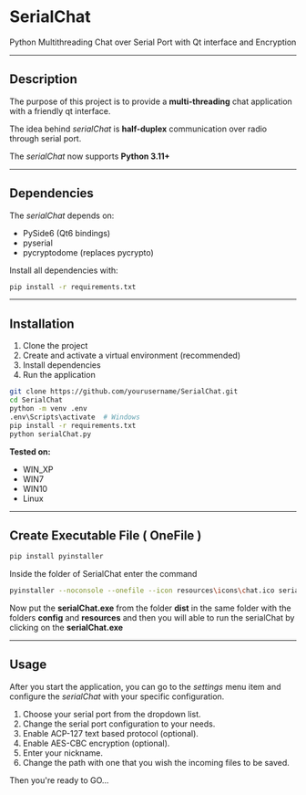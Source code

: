 # SerialChat

Python Multithreading Chat over Serial Port with Qt interface and Encryption

---
## Description
The purpose of this project is to provide a **multi-threading** chat application with a friendly qt interface.

The idea behind *serialChat* is **half-duplex** communication over radio through serial port.

The *serialChat* now supports **Python 3.11+**

---
## Dependencies
The *serialChat* depends on:

- PySide6 (Qt6 bindings)
- pyserial
- pycryptodome (replaces pycrypto)

Install all dependencies with:
```bash
pip install -r requirements.txt
```

---
## Installation
1. Clone the project
2. Create and activate a virtual environment (recommended)
3. Install dependencies
4. Run the application

```bash
git clone https://github.com/yourusername/SerialChat.git
cd SerialChat
python -m venv .env
.env\Scripts\activate  # Windows
pip install -r requirements.txt
python serialChat.py
```

**Tested on:**
 
* WIN_XP
* WIN7
* WIN10 
* Linux

---

## Create Executable File ( OneFile ) 

```bash
pip install pyinstaller
```
Inside the folder of SerialChat enter the command

```bash
pyinstaller --noconsole --onefile --icon resources\icons\chat.ico serialChat.py
```
Now put the **serialChat.exe** from the folder **dist** in the same folder with the folders **config** and **resources** and then you will able to run the serialChat by clicking on the **serialChat.exe**

---

## Usage


After you start the application, you can go to the *settings* menu item and configure the *serialChat* with your specific configuration.

1. Choose your serial port from the dropdown list.
2. Change the serial port configuration to your needs.
3. Enable ACP-127 text based protocol (optional).
4. Enable AES-CBC encryption (optional).
5. Enter your nickname.
6. Change the path with one that you wish the incoming files to be saved. 


Then you're ready to GO...

